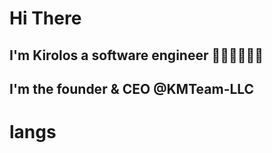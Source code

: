 # Hi There
## I'm Kirolos a software engineer 👨🏽‍💻🧑🏽‍💻
## I'm the founder & CEO @KMTeam-LLC

# langs

